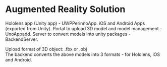 # Augmented Reality Solution

Hololens app (Unity app) - UWPPerinnoApp. 
iOS and Android Apps (exported from Unity). 
Portal to upload 3D model and model management - UnoAppadd. 
Server to convert models into unity packages - BackendServer. 

Upload format of 3D object: .fbx or .obj<br/>
The backend converts the above models into 3 formats - for Hololens, iOS and Android. 
